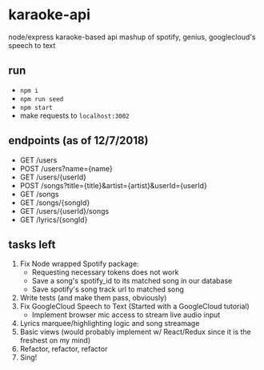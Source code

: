 # karaoke-api
node/express karaoke-based api mashup of spotify, genius, googlecloud's speech to text

## run
- `npm i`
- `npm run seed`
- `npm start`
- make requests to `localhost:3002`

## endpoints (as of 12/7/2018)
- GET /users
- POST /users?name={name}
- GET /users/{userId}
- POST /songs?title={title}&artist={artist}&userId={userId}
- GET /songs
- GET /songs/{songId}
- GET /users/{userId}/songs
- GET /lyrics/{songId}

## tasks left
1) Fix Node wrapped Spotify package:
	- Requesting necessary tokens does not work
	- Save a song's spotify_id to its matched song in our database
	- Save spotify's song track url to matched song
2) Write tests (and make them pass, obviously)
3) Fix GoogleCloud Speech to Text (Started with a GoogleCloud tutorial)
	- Implement browser mic access to stream live audio input
4) Lyrics marquee/highlighting logic and song streamage
5) Basic views (would probably implement w/ React/Redux since it is the freshest on my mind)
6) Refactor, refactor, refactor
7) Sing!

